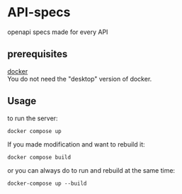 # API-specs
openapi specs made for every API

## prerequisites
[docker](https://docs.docker.com/engine/install/)  
You do not need the "desktop" version of docker.

## Usage
to run the server:
```commandline
docker compose up
```

If you made modification and want to rebuild it:
```commandline
docker compose build
``` 
or you can always do to run and rebuild at the same time:
```commandline
docker-compose up --build
```
